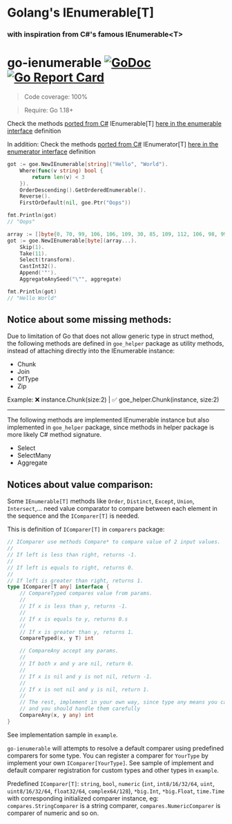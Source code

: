 # Golang's IEnumerable[T]
### with inspiration from C#'s famous IEnumerable&lt;T&gt;

# go-ienumerable [![GoDoc](https://godoc.org/github.com/EscanBE/go-ienumerable?status.svg)](https://godoc.org/github.com/EscanBE/go-ienumerable) [![Go Report Card](https://goreportcard.com/badge/github.com/EscanBE/go-ienumerable)](https://goreportcard.com/report/github.com/EscanBE/go-ienumerable)

> Code coverage: 100%

> Require: Go 1.18+

Check the methods [ported from C#](https://learn.microsoft.com/en-us/dotnet/api/system.collections.generic.ienumerable-1) IEnumerable[T] [here in the enumerable interface](https://github.com/EscanBE/go-ienumerable/blob/main/goe/ienumerable_interface.go) definition

In addition: Check the methods [ported from C#](https://learn.microsoft.com/en-us/dotnet/api/system.collections.generic.ienumerator-1) IEnumerator[T] [here in the enumerator interface](https://github.com/EscanBE/go-ienumerable/blob/main/goe/ienumerator_interface.go) definition

```go
got := goe.NewIEnumerable[string]("Hello", "World").
    Where(func(v string) bool {
        return len(v) < 3
    }).
    OrderDescending().GetOrderedEnumerable().
    Reverse().
    FirstOrDefault(nil, goe.Ptr("Oops"))

fmt.Println(got)
// "Oops"
```
```go
array := []byte{0, 70, 99, 106, 106, 109, 30, 85, 109, 112, 106, 98, 99, 66, 88, 69}
got := goe.NewIEnumerable[byte](array...).
    Skip(1).
    Take(11).
    Select(transform).
    CastInt32().
    Append('"').
    AggregateAnySeed("\"", aggregate)

fmt.Println(got)
// "Hello World"
```

## Notice about some missing methods:
Due to limitation of Go that does not allow generic type in struct method, the following methods are defined in `goe_helper` package as utility methods, instead of attaching directly into the IEnumerable instance:
- Chunk
- Join
- OfType
- Zip

Example: ❌ instance.Chunk(size:2) | ✅ goe_helper.Chunk(instance, size:2)
___
The following methods are implemented IEnumerable instance but also implemented in `goe_helper` package, since methods in helper package is more likely C# method signature.
- Select
- SelectMany
- Aggregate

## Notices about value comparison:
Some `IEnumerable[T]` methods like `Order`, `Distinct`, `Except`, `Union`, `Intersect`,... need value comparator to compare between each element in the sequence and the `IComparer[T]` is needed.

This is definition of `IComparer[T]` in `comparers` package:
```go
// IComparer use methods Compare* to compare value of 2 input values.
//
// If left is less than right, returns -1.
//
// If left is equals to right, returns 0.
//
// If left is greater than right, returns 1.
type IComparer[T any] interface {
    // CompareTyped compares value from params.
    //
    // If x is less than y, returns -1.
    //
    // If x is equals to y, returns 0.s
    //
    // If x is greater than y, returns 1.
    CompareTyped(x, y T) int

    // CompareAny accept any params.
    //
    // If both x and y are nil, return 0.
    //
    // If x is nil and y is not nil, return -1.
    //
    // If x is not nil and y is nil, return 1.
    //
    // The rest, implement in your own way, since type any means you can pass everything here,
    // and you should handle them carefully
    CompareAny(x, y any) int
}
```
See implementation sample in `example`.

`go-ienumerable` will attempts to resolve a default comparer using predefined comparers for some type. You can register a comparer for `YourType` by implement your own `IComparer[YourType]`.
See sample of implement and default comparer registration for custom types and other types in `example`.

Predefined `IComparer[T]`: `string`, `bool`, `numeric` (`int`, `int8/16/32/64`, `uint`, `uint8/16/32/64`, `float32/64`, `complex64/128`), `*big.Int`, `*big.Float`, `time.Time` with corresponding initialized comparer instance, eg: `compares.StringComparer` is a string comparer, `compares.NumericComparer` is comparer of numeric and so on.
